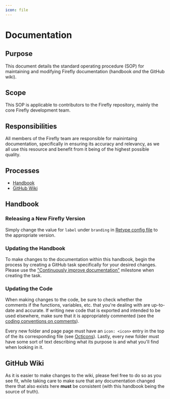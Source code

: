 ```yaml
---
icon: file
---
```


# Documentation

## Purpose

This document details the standard operating procedure (SOP) for maintaining and modifying Firefly documentation (handbook *and* the GitHub wiki).

## Scope

This SOP is applicable to contributors to the Firefly repository, mainly the core Firefly development team.

## Responsibilities

All members of the Firefly team are responsible for mainintaing documentation, specifically in ensuring its accuracy and relevancy, as we all use this resource and benefit from it being of the highest possible quality.

## Processes

- [Handbook](#handbook)
- [GitHub Wiki](#github-wiki)

## Handbook

### Releasing a New Firefly Version

Simply change the value for `label` under `branding` in [Retype config file](https://github.com/iotaledger/firefly/blob/develop/docs/retype.yml#L8) to the appropriate version.

### Updating the Handbook

To make changes to the documentation within this handbook, begin the process by creating a GitHub task specifically for your desired changes. Please use the ["Continuously improve documentation"](https://github.com/iotaledger/firefly/milestone/6) milestone when creating the task.

### Updating the Code

When making changes to the code, be sure to check whether the comments if the functions, variables, etc. that you're dealing with are up-to-date and accurate.
If writing new code that is exported and intended to be used elsewhere, make sure that it is appropriately commented (see the [coding conventions on comments](../../guides/coding-conventions/comments.md)).

Every new folder and page page must have an `icon: <icon>` entry in the top of the its corresponding file (see [Octicons](https://primer.style/octicons/)).
Lastly, every new folder must have some sort of text describing what its purpose is and what you'll find when looking in it.

## GitHub Wiki

As it is easier to make changes to the wiki, please feel free to do so as you see fit, while taking care to make sure that any documentation changed there that also exists here **must** be consistent (with this handbook being the source of truth).
